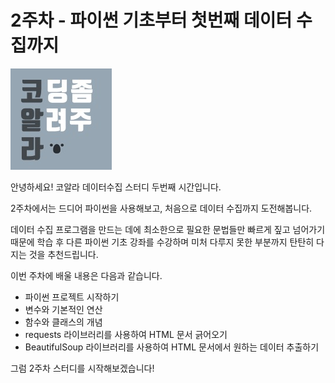 # 2주차 - 파이썬 기초부터 첫번째 데이터 수집까지



![](../.gitbook/assets/logo-solid-gray.jpg)

안녕하세요! 코알라 데이터수집 스터디 두번째 시간입니다.

2주차에서는 드디어 파이썬을 사용해보고, 처음으로 데이터 수집까지 도전해봅니다.

데이터 수집 프로그램을 만드는 데에 최소한으로 필요한 문법들만 빠르게 짚고 넘어가기 때문에 학습 후 다른 파이썬 기초 강좌를 수강하며 미처 다루지 못한 부분까지 탄탄히 다지는 것을 추천드립니다.

이번 주차에 배울 내용은 다음과 같습니다.

* 파이썬 프로젝트 시작하기
* 변수와 기본적인 연산
* 함수와 클래스의 개념
* requests 라이브러리를 사용하여 HTML 문서 긁어오기
* BeautifulSoup 라이브러리를 사용하여 HTML 문서에서 원하는 데이터 추출하기

그럼 2주차 스터디를 시작해보겠습니다!

